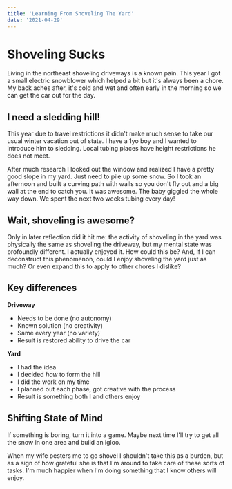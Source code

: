 ```yaml
---
title: 'Learning From Shoveling The Yard'
date: '2021-04-29'
---
```


# Shoveling Sucks

Living in the northeast shoveling driveways is a known pain. This year I got a small electric snowblower which helped a bit but it's always been a chore. My back aches after, it's cold and wet and often early in the morning so we can get the car out for the day.

## I need a sledding hill!

This year due to travel restrictions it didn't make much sense to take our usual winter vacation out of state. I have a 1yo boy and I wanted to introduce him to sledding. Local tubing places have height restrictions he does not meet.

After much research I looked out the window and realized I have a pretty good slope in my yard. Just need to pile up some snow. So I took an afternoon and built a curving path with walls so you don't fly out and a big wall at the end to catch you. It was awesome. The baby giggled the whole way down. We spent the next two weeks tubing every day!

## Wait, shoveling is awesome?

Only in later reflection did it hit me: the activity of shoveling in the yard was physically the same as shoveling the driveway, but my mental state was profoundly different. I actually enjoyed it. How could this be? And, if I can deconstruct this phenomenon, could I enjoy shoveling the yard just as much? Or even expand this to apply to other chores I dislike?

## Key differences

**Driveway**
* Needs to be done (no autonomy)
* Known solution (no creativity)
* Same every year (no variety)
* Result is restored ability to drive the car

**Yard**
* I had the idea
* I decided _how_ to form the hill
* I did the work on my time
* I planned out each phase, got creative with the process
* Result is something both I and others enjoy

## Shifting State of Mind

If something is boring, turn it into a game. Maybe next time I'll try to get all the snow in one area and build an igloo.

When my wife pesters me to go shovel I shouldn't take this as a burden, but as a sign of how grateful she is that I'm around to take care of these sorts of tasks. I'm much happier when I'm doing something that I know others will enjoy.


